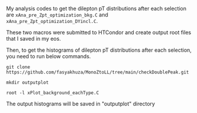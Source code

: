 My analysis codes to get the dilepton pT distributions after each selection are ```xAna_pre_Zpt_optimization_bkg.C``` and ```xAna_pre_Zpt_optimization_DYincl.C```.

These two macros were submitted to HTCondor and create output root files that I saved in my eos.

Then, to get the histograms of dilepton pT distributions after each selection, you need to run below commands.

```
git clone https://github.com/fasyakhuza/MonoZtoLL/tree/main/checkDoublePeak.git

mkdir outputplot

root -l xPlot_background_eachType.C

```

The output histograms will be saved in "outputplot" directory
